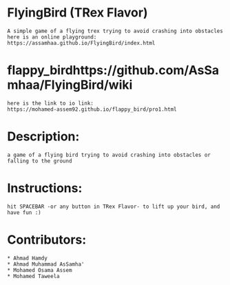 # FlyingBird (TRex Flavor)
	A simple game of a flying trex trying to avoid crashing into obstacles here is an online playground:
	https://assamhaa.github.io/FlyingBird/index.html

# flappy_birdhttps://github.com/AsSamhaa/FlyingBird/wiki
	here is the link to io link:
	https://mohamed-assem92.github.io/flappy_bird/pro1.html

# Description:
	a game of a flying bird trying to avoid crashing into obstacles or falling to the ground

# Instructions:
	hit SPACEBAR -or any button in TRex Flavor- to lift up your bird, and have fun :)

# Contributors:
	* Ahmad Hamdy
	* Ahmad Muhammad AsSamha'
	* Mohamed Osama Assem
	* Mohamed Taweela
